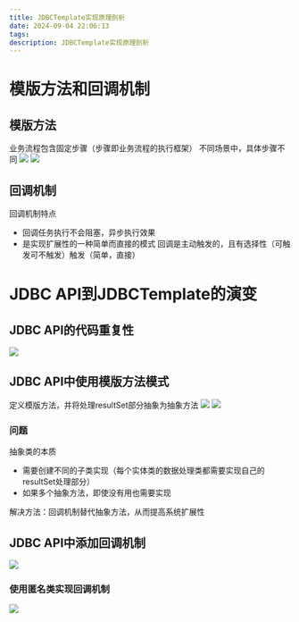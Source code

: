```yaml
---
title: JDBCTemplate实现原理剖析
date: 2024-09-04 22:06:13
tags:
description: JDBCTemplate实现原理剖析
---
```


# 模版方法和回调机制

## 模版方法
业务流程包含固定步骤（步骤即业务流程的执行框架）
不同场景中，具体步骤不同
![](4-模版方法.png)
![](4-模版方法2.png)
## 回调机制

回调机制特点
- 回调任务执行不会阻塞，异步执行效果
- 是实现扩展性的一种简单而直接的模式
回调是主动触发的，且有选择性（可触发可不触发）触发（简单，直接）

# JDBC API到JDBCTemplate的演变
## JDBC API的代码重复性
![](4-JDBCAPI执行流程.png)

## JDBC API中使用模版方法模式
定义模版方法，并将处理resultSet部分抽象为抽象方法
![](4-JDBCAPI添加模版方法模式.png)
![](4-JDBCAPI添加模版方法模式2.png)

### 问题
抽象类的本质
- 需要创建不同的子类实现（每个实体类的数据处理类都需要实现自己的resultSet处理部分）
- 如果多个抽象方法，即使没有用也需要实现

解决方法：回调机制替代抽象方法，从而提高系统扩展性

## JDBC API中添加回调机制
![](4-JDBCAPI添加回调.png)

### 使用匿名类实现回调机制
![](4-JDBCAPI添加回调-匿名类实现png.png)

